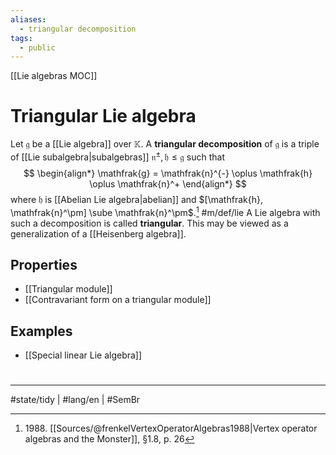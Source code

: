 ```yaml
---
aliases:
  - triangular decomposition
tags:
  - public
---
```

[[Lie algebras MOC]]
# Triangular Lie algebra

Let $\mathfrak{g}$ be a [[Lie algebra]] over $\mathbb{K}$.
A **triangular decomposition** of $\mathfrak{g}$ is a triple of [[Lie subalgebra|subalgebras]] $\mathfrak{n}^\pm, \mathfrak{ h} \leq \mathfrak{g}$
such that
$$
\begin{align*}
\mathfrak{g} = \mathfrak{n}^{-} \oplus \mathfrak{h} \oplus \mathfrak{n}^+
\end{align*}
$$
where $\mathfrak{h}$ is [[Abelian Lie algebra|abelian]] and $[\mathfrak{h}, \mathfrak{n}^\pm] \sube \mathfrak{n}^\pm$.[^1988] #m/def/lie 
A Lie algebra with such a decomposition is called **triangular**.
This may be viewed as a generalization of a [[Heisenberg algebra]].

  [^1988]: 1988\. [[Sources/@frenkelVertexOperatorAlgebras1988|Vertex operator algebras and the Monster]], §1.8, p. 26

## Properties

- [[Triangular module]]
- [[Contravariant form on a triangular module]]

## Examples

- [[Special linear Lie algebra]]

#
---
#state/tidy  | #lang/en | #SemBr
